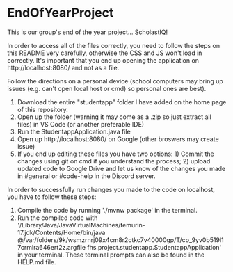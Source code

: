 # EndOfYearProject
This is our group's end of the year project... ScholastIQ!

In order to access all of the files correctly, you need to follow the steps on this README very carefully, otherwise the CSS and JS won't load in correctly. It's important that you end up opening the application on http://localhost:8080/ and not as a file. 

Follow the directions on a personal device (school computers may bring up issues (e.g. can't open local host or cmd) so personal ones are best). 

1. Download the entire "studentapp" folder I have added on the home page of this repository.
2. Open up the folder (warning it may come as a .zip so just extract all files) in VS Code (or another preferable IDE)
3. Run the StudentappApplication.java file
4. Open up http://localhost:8080/ on Google (other broswers may create issue)
5. If you end up editing these files you have two options: 1) Commit the changes using git on cmd if you understand the process; 2) upload updated code to Google Drive and let us know of the changes you made in #general or #code-help in the Discord server.

In order to successfully run changes you made to the code on localhost, you have to follow these steps:
1. Compile the code by running './mvnw package' in the terminal.
2. Run the compiled code with '/Library/Java/JavaVirtualMachines/temurin-17.jdk/Contents/Home/bin/java @/var/folders/9k/wsmzrnrj09x4cm8r2ctkc7v40000gp/T/cp_9yv0b519l17crmlra646ert2z.argfile fhs.project.studentapp.StudentappApplication' in your terminal.
These terminal prompts can also be found in the HELP.md file.
